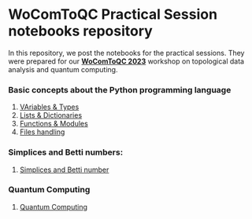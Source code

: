 # WoComToQC Practical Session notebooks repository 


In this repository, we post the notebooks for the practical sessions. They were prepared for our [**WoComToQC 2023**](https://wocomtoqc.github.io/) workshop on topological data analysis and quantum computing.


###  Basic concepts about the Python programming language

   1. [VAriables & Types](https://github.com/nelie-laura/WoComToQC-Practical-Session-Introduction-to-python/blob/main/0_Variables%20_%20Types.ipynb)
   2. [Lists & Dictionaries](https://github.com/nelie-laura/WoComToQC-Practical-Session-Introduction-to-python/blob/main/1_Lists%20_%20Dictionaries.ipynb)
   3. [Functions & Modules](https://github.com/nelie-laura/WoComToQC-Practical-Session-Introduction-to-python/blob/main/3_Functions_and_Modules.ipynb)
   4. [Files handling](https://github.com/nelie-laura/WoComToQC-Practical-Session-Introduction-to-python/blob/main/4_-Read_File.ipynb)
   
   
 ### Simplices and Betti numbers:
   1. [Simplices and Betti number]()
      
 ### Quantum Computing     
   1. [Quantum Computing]()
   
